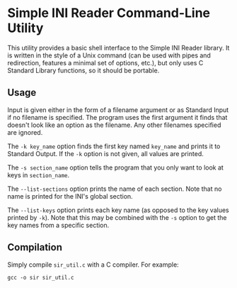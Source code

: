 # Simple INI Reader Command-Line Utility
This utility provides a basic shell interface to the Simple INI Reader library.
It is written in the style of a Unix command (can be used with pipes and 
redirection, features a minimal set of options, etc.), but only uses C Standard
Library functions, so it should be portable.

## Usage
Input is given either in the form of a filename argument or as Standard Input
if no filename is specified. The program uses the first argument it finds that
doesn't look like an option as the filename. Any other filenames specified are
ignored.

The `-k key_name` option finds the first key named `key_name` and prints it
to Standard Output. If the `-k` option is not given, all values are printed.

The `-s section_name` option tells the program that you only want to look at
keys in `section_name`.

The `--list-sections` option prints the name of each section. Note that no name
is printed for the INI's global section.

The `--list-keys` option prints each key name (as opposed to the key values
printed by `-k`). Note that this may be combined with the `-s` option to get
the key names from a specific section.

## Compilation
Simply compile `sir_util.c` with a C compiler. For example:

```
gcc -o sir sir_util.c
```
